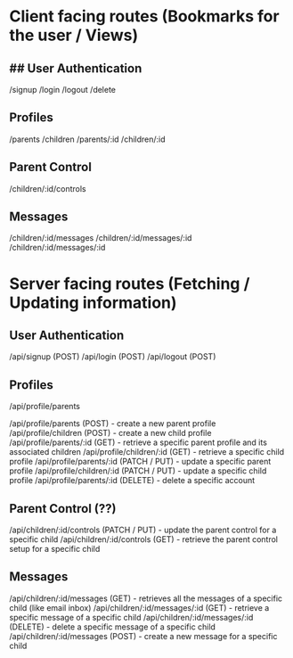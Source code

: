 # Client facing routes (Bookmarks for the user / Views)

## ## User Authentication
/signup
/login
/logout
/delete

## Profiles
/parents
/children
/parents/:id
/children/:id

## Parent Control
/children/:id/controls

## Messages
/children/:id/messages
/children/:id/messages/:id
/children/:id/messages/:id


# Server facing routes (Fetching / Updating information)

## User Authentication
/api/signup (POST)
/api/login (POST)
/api/logout (POST)


## Profiles
/api/profile/parents

/api/profile/parents (POST) - create a new parent profile
/api/profile/children (POST) - create a new child profile
/api/profile/parents/:id (GET) - retrieve a specific parent profile and its associated children
/api/profile/children/:id (GET) - retrieve a specific child profile
/api/profile/parents/:id (PATCH / PUT) - update a specific parent profile
/api/profile/children/:id (PATCH / PUT) - update a specific child profile
/api/profile/parents/:id (DELETE) - delete a specific account


## Parent Control (??)
/api/children/:id/controls (PATCH / PUT) - update the parent control for a specific child
/api/children/:id/controls (GET) - retrieve the parent control setup for a specific child


## Messages
/api/children/:id/messages (GET) - retrieves all the messages of a specific child (like email inbox)
/api/children/:id/messages/:id (GET) - retrieve a specific message of a specific child
/api/children/:id/messages/:id (DELETE) - delete a specific message of a specific child
/api/children/:id/messages (POST) - create a new message for a specific child


